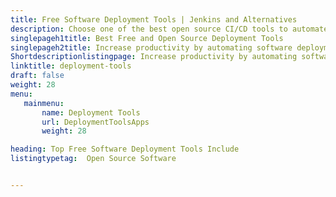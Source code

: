 ```yaml
---
title: Free Software Deployment Tools | Jenkins and Alternatives
description: Choose one of the best open source CI/CD tools to automate software deployment processes. All the deployment software listed here are free and open source.
singlepageh1title: Best Free and Open Source Deployment Tools
singlepageh2title: Increase productivity by automating software deployment workflows. Choose free software deployment tool for building, testing, and deployment of applications.
Shortdescriptionlistingpage: Increase productivity by automating software deployment workflows. Choose free software deployment tool for building, testing, and deployment of applications.
linktitle: deployment-tools
draft: false
weight: 28
menu:
   mainmenu: 
       name: Deployment Tools
       url: DeploymentToolsApps
       weight: 28

heading: Top Free Software Deployment Tools Include
listingtypetag:  Open Source Software 


---
```


